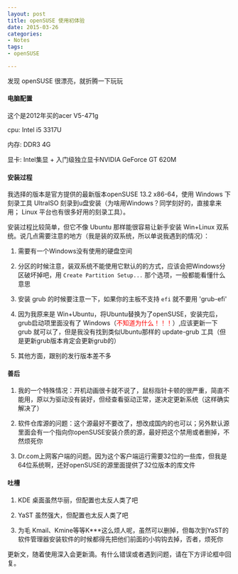 ```yaml
---
layout: post
title: openSUSE 使用初体验
date: 2015-03-26
categories:
- Notes
tags:
- openSUSE

---
```


发现 openSUSE 很漂亮，就折腾一下玩玩

#### 电脑配置

这个是2012年买的acer V5-471g

cpu: Intel i5 3317U

内存: DDR3 4G

显卡: Intel集显 + 入门级独立显卡NVIDIA GeForce GT 620M


#### 安装过程

我选择的版本是官方提供的最新版本openSUSE 13.2 x86-64，使用 Windows 下刻录工具 UltraISO 刻录到u盘安装（为啥用Windows？同学刻好的，直接拿来用； Linux 平台也有很多好用的刻录工具）。

安装过程比较简单，但它不像 Ubuntu 那样能很容易让新手安装 Win+Linux 双系统。说几点需要注意的地方（我是装的双系统，所以单说我遇到的情况）：

1. 需要有一个Windows没有使用的硬盘空间

2. 分区的时候注意，装双系统不能使用它默认的的方式，应该会把Windows分区破坏掉吧，用 `Create Partition Setup...` 那个选项，一般都能看懂什么意思

3. 安装 grub 的时候要注意一下，如果你的主板不支持 `efi` 就不要用 'grub-efi'

4. 因为我原来是 Win+Ubuntu，将Ubuntu替换为了openSUSE，安装完后，grub启动项里面没有了 Windows（<span style="color: red">不知道为什么！！！</span>）,应该更新一下 grub 就可以了，但是我没有找到类似Ubuntu那样的 update-grub 工具（但是更新grub版本肯定会更新grub的）

5. 其他方面，跟别的发行版本差不多


#### 善后

1. 我的一个特殊情况：开机动画很卡就不说了，鼠标指针卡顿的很严重，简直不能用，原以为驱动没有装好，但经查看驱动正常，遂决定更新系统（这样确实解决了）

2. 软件仓库源的问题：这个源最好不要改了，想改成国内的也可以；另外默认源里面会有一个指向你openSUSE安装介质的源，最好把这个禁用或者删掉，不然烦死你

3. Dr.com上网客户端的问题。因为这个客户端运行需要32位的一些库，但我是64位系统啊，还好openSUSE的源里面提供了32位版本的库文件

#### 吐槽

1. KDE 桌面虽然华丽，但配置也太反人类了吧

2. YaST 虽然强大，但配置也太反人类了吧

3. 为毛 Kmail、Kmine等等K***这么烦人呢，虽然可以删掉，但每次到YaST的软件管理器安装软件的时候都得先把他们前面的小钩钩去掉，否者，烦死你


更新文，随着使用深入会更新滴。有什么错误或者遇到问题，请在下方评论框中回复。
